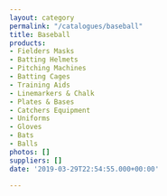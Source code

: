 ```yaml
---
layout: category
permalink: "/catalogues/baseball"
title: Baseball
products:
- Fielders Masks
- Batting Helmets
- Pitching Machines
- Batting Cages
- Training Aids
- Linemarkers & Chalk
- Plates & Bases
- Catchers Equipment
- Uniforms
- Gloves
- Bats
- Balls
photos: []
suppliers: []
date: '2019-03-29T22:54:55.000+00:00'

---
```

